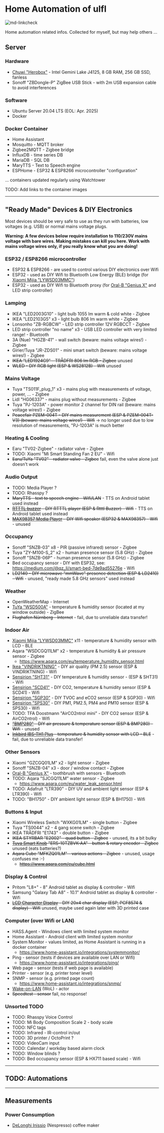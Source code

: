 # Home Automation of ulfl

![md-linkcheck](https://github.com/ulflulfl/homeautomation/actions/workflows/md-linkcheck.yaml/badge.svg)

Home automation related infos. Collected for myself, but may help others ...

## Server

### Hardware

* [Chuwi "Herobox"](Chuwi_Herobox.md) - Intel Gemini Lake J4125, 8 GB RAM, 256 GB SSD, fanless
* Sonoff "ZBDongle-P" ZigBee USB Stick - with 2m USB expansion cable to avoid interferences

### Software

* Ubuntu Server 20.04 LTS (EOL: Apr. 2025)
* Docker

### Docker Container
* Home Assistant
* Mosquitto - MQTT broker
* Zigbee2MQTT - Zigbee bridge
* InfluxDB - time series DB
* MariaDB - SQL DB
* MaryTTS - Text to Speech engine
* ESPHome - ESP32 & ESP8266 microcontroller "configuration"

... containers updated regularly using Watchtower

TODO: Add links to the container images

------------------------

## "Ready Made" Devices & DIY Electronics

Most devices should be very safe to use as they run with batteries, low voltages (e.g. USB) or normal mains voltage plugs.

**Warning: A few devices below require installation to 110/230V mains voltage with bare wires. Making mistakes can kill you here. Work with mains voltage wires only, if you really know what you are doing!**

### ESP32 / ESP8266 microcontroller

* ESP32 & ESP8266 - are used to control various DIY electronics over Wifi
* ESP32 - used as DIY Wifi to Bluetooth Low Energy (BLE) bridge (for [Xiaomi Mijia "LYWSD03MMC"](Xiaomi_Mijia_LYWSD03MMC.md))
* ESP32 - used as DIY Wifi to Bluetooth proxy (for [Oral-B "Genius X"](Oral-B_Genius_X.md) and LED strip controller)

### Lamping

* IKEA "LED2003G10" - light bulb 1055 lm warm & cold white - Zigbee
* IKEA "LED2103G5" x3 - light bulb 806 lm warm white - Zigbee
* Lonsonho "ZB-RGBCW" - LED strip controller 12V RGBCCT - Zigbee
* LED strip controller "no name" x3 - USB LED controller with very limited range! - Bluetooth
* 3A (Nue) "HGZB-41" - wall switch (beware: mains voltage wires!) - Zigbee
* Girier/Tuya "JR-ZDS01" - mini smart switch (beware: mains voltage wires!) - Zigbee
* <s>IKEA "LED1924G9" - TRÅDFRI 806 lm RGB - Zigbee</s> unused
* <s>WLED - DIY RGB light (ESP & WS2812B) - Wifi</s> unused

### Mains Voltage

* Tuya "TS011F_plug_1" x3 - mains plug with measurements of voltage, power, ... - Zigbee
* Lidl "HG06337" - mains plug without measurements - Zigbee
* Tuya "PJ-1203A" - power monitor 2 channel for DIN rail (beware: mains voltage wires!) - Zigbee
* <s>Peacefair PZEM-004T - DIY mains measurement (ESP & PZEM-004T-V3) (beware: mains voltage wires!) - Wifi</s> -> no longer used due to low resolution of measurements, "PJ-1203A" is much better

### Heating & Cooling

* Earu "TV02-Zigbee" - radiator valve - Zigbee
* TODO: Xiaomi "Mi Smart Standing Fan 2 EU" - Wifi
* <s>Earu/TuYa "TV02" - radiator valve - Zigbee</s> fail, even the valve alone just doesn't work

### Audio Output

* TODO: Media Player ?
* TODO: Rhasspy ?
* <s>MaryTTS - text to speech engine - Wifi/LAN</s> - TTS on Android tablet used instead
* <s>[RTTTL buzzer](RTTTL_buzzer.md) - DIY RTTTL player (ESP & Rtttl Buzzer) - Wifi</s> - TTS on Android tablet used instead
* <s>[MAX98357 Media Player](audio/MAX98357_Media_Player.md) - DIY Wifi speaker (ESP32 & MAX98357) - Wifi</s> - unused

### Occupancy

* Sonoff "SNZB-03" x8 - PIR (passive infrared) sensor - Zigbee
* Tuya "ZY-M100-S_2" x2 - human presence sensor (5.8 GHz) - Zigbee
* Sonoff "SNZB-06P" - human presence sensor (5.8 GHz) - Zigbee
* Bed occupancy sensor - DIY with ESP32, see: https://medium.com/@qz_li/smart-bed-7de9ad55276e - Wifi
* <s>LD2140 - DIY microwave "mmWave" presence detection (ESP & LD2410) - Wifi</s> - unused, "ready made 5.8 GHz sensors" used instead

### Weather

* OpenWeatherMap - Internet
* [TuYa "WSD500A"](TuYa_WSD500A.md) - temperature & humidity sensor (located at my window outside) - ZigBee
* <s>Flughafen Nürnberg - Internet</s> - fail, due to unreliable data transfer!

### Indoor Air

* [Xiaomi Mijia "LYWSD03MMC"](Xiaomi_Mijia_LYWSD03MMC.md) x11 - temperature & humidity sensor with LCD - BLE
* Aqara "WSDCGQ11LM" x2 - temperature & humidity & air pressure sensor - Zigbee
  * https://www.aqara.com/eu/temperature_humidity_sensor.html
* [Ikea "VINDRIKTNING"](Ikea_VINDRIKTNING.md) - DIY air quality (PM 2.5) sensor (ESP & VINDRIKTNING) - Wifi
* [Sensirion "SHT31"](Sensirion_SHT31.md) - DIY temperature & humidity sensor - (ESP & SHT31) - Wifi
* [Sensirion "SCD41"](Sensirion_SCD41.md) - DIY CO2, temperature & humidity sensor (ESP & SCD41) - Wifi
* [Sensirion "SGP30"](Sensirion_SGP30.md) - DIY TVOC and eCO2 sensor (ESP & SGP30) - Wifi
* [Sensirion "SPS30"](Sensirion_SPS30.md) - DIY PM1, PM2.5, PM4 and PM10 sensor (ESP & SPS30) - Wifi
* TODO: TFA Doostmann "AirCO2ntrol mini" - DIY CO2 sensor (ESP & AirCO2ntrol) - Wifi
* <s>["BMP280"](BMP280.md) - DIY air pressure & temperature sensor (ESP & BMP280) - Wifi</s> - unused
* <s>[Inkbird IBS-TH1 Plus](Inkbird_IBS-TH1_Plus.md) - temperature & humidity sensor with LCD - BLE</s> - fail, due to unreliable data transfer!

### Other Sensors

* Xiaomi "GZCGQ01LM" x2 - light sensor - Zigbee
* Sonoff "SNZB-04" x3 - door / window contact - Zigbee
* [Oral-B "Genius X"](Oral-B_Genius_X.md) - toothbrush with sensors - Bluetooth
* TODO: Aqara "SJCGQ11LM" water sensor - Zigbee
  * https://www.aqara.com/eu/water_leak_sensor.html
* TODO: Adafruit "LTR390" -  DIY UV and ambient light sensor (ESP & LTR390) - Wifi
* TODO: "BH1750" - DIY ambient light sensor (ESP & BH1750) - Wifi

### Buttons & Input

* Xiaomi Wireless Switch "WXKG01LM" - single button - Zigbee
* Tuya "TS0044" x2 - 4 gang scene switch - Zigbee
* IKEA TRÅDFRI "E1743" - double button - Zigbee
* <s>IKEA STYRBAR "E2002" - quad button - Zigbee</s> - unused, its a bit bulky
* <s>[Tuya Smart Knob](TuYa_Smart_Knob.md) "ERS-10TZBVK-AA" - button & rotary encoder - Zigbee</s> unused (eats batteries?)
* <s>Aqara Cube "MFKZQ01LM" - various actions - Zigbee</s> - unused, usage confuses me :-)
  * <s>https://www.aqara.com/eu/cube.html</s>

### Display & Control

* Pritom "L8+" - 8" Android tablet as display & controller - Wifi
* Samsung "Galaxy Tab A8" - 10.1" Android tablet as display & controller - Wifi
* <s>[LCD Character Display](LCD_Character_Display.md) - DIY 20x4 char display (ESP, PCF8574 & display) - Wifi</s> unused, maybe used again later with 3D printed case

### Computer (over Wifi or LAN)

* HASS.Agent - Windows client with limited system monitor
* Home Assistant - Android client with limited system monitor
* System Monitor - values limited, as Home Assistant is running in a docker container
  * https://www.home-assistant.io/integrations/systemmonitor/
* Ping - sensor (tests if devices are available over LAN or Wifi)
  * https://www.home-assistant.io/integrations/ping/
* Web page - sensor (tests if web page is available)
* Printer - sensor (e.g. printer toner level)
* SNMP - sensor (e.g. printed page count)
  * https://www.home-assistant.io/integrations/snmp/
* [Wake-on-LAN](Wake_on_LAN.md) (WoL) - actor
* <s>Speedtest - sensor</s> fail, no response!

### Unsorted TODO

* TODO: Rhasspy Voice Control
* TODO: Mi Body Composition Scale 2 - body scale
* TODO: NFC tags
* TODO: Infrared - IR-control in/out
* TODO: 3D printer / OctoPrint ?
* TODO: VideoCam input
* TODO: Calendar / workday based alarm clock
* TODO: Window blinds ?
* TODO: Bed occupancy sensor (ESP & HX711 based scale) - Wifi

-------------------------------

## TODO: Automations

-------------------------------

## Measurements

### Power Consumption

* [DeLonghi Inissio](power_consumption/delonghi_inissio.md) (Nespresso) coffee maker
